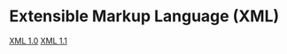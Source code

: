 # Extensible Markup Language (XML)

[XML 1.0](http://www.w3.org/TR/xml/) [XML 1.1](http://www.w3.org/TR/xml11/)
